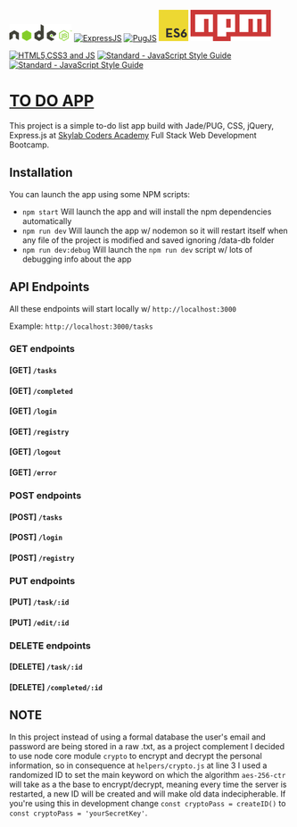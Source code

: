 [![NodeJS](https://github.com/MarioTerron/logo-images/blob/master/logos/nodejs.png)](https://nodejs.org/)
[![ExpressJS](https://github.com/MarioTerron/logo-images/blob/master/logos/expressjs.png)](http://expressjs.com///)
[![PugJS](https://github.com/MarioTerron/logo-images/blob/master/logos/pug.png)](http://www.pugjs.org/) 
[![ES6](https://github.com/MarioTerron/logo-images/blob/master/logos/es6.png)](http://www.ecma-international.org/ecma-262/6.0/) 
[![npm](https://github.com/MarioTerron/logo-images/blob/master/logos/npm.png)](https://www.npmjs.com/)

[![HTML5,CSS3 and JS](https://github.com/FransLopez/logo-images/blob/master/logos/html5-css3-js.png)](http://www.w3.org/) 
[![Standard - JavaScript Style Guide](https://cdn.rawgit.com/feross/standard/master/badge.svg)](https://github.com/feross/standard)
[![Standard - JavaScript Style Guide](https://img.shields.io/badge/code%20style-standard-brightgreen.svg)](http://standardjs.com/)

# [TO DO APP](https://app-to-do.herokuapp.com/login/)

This project is a simple to-do list app build with Jade/PUG, CSS, jQuery, Express.js at [Skylab Coders Academy](http://www.skylabcoders.com) Full Stack Web Development Bootcamp.

## Installation

You can launch the app using some NPM scripts:

- `npm start` Will launch the app and will install the npm dependencies automatically
- `npm run dev` Will launch the app w/ nodemon so it will restart itself when any file of the project is modified and saved ignoring /data-db folder
- `npm run dev:debug` Will launch the `npm run dev` script w/ lots of debugging info about the app

## API Endpoints

All these endpoints will start locally w/ `http://localhost:3000`

Example: `http://localhost:3000/tasks`

### GET endpoints

#### [GET] `/tasks`
#### [GET] `/completed`
#### [GET] `/login`
#### [GET] `/registry`
#### [GET] `/logout`
#### [GET] `/error`

### POST endpoints

#### [POST] `/tasks`
#### [POST] `/login`
#### [POST] `/registry`

### PUT endpoints

#### [PUT] `/task/:id`
#### [PUT] `/edit/:id`

### DELETE endpoints

#### [DELETE] `/task/:id`
#### [DELETE] `/completed/:id`


## NOTE

In this project instead of using a formal database the user's email and password are being stored in a raw .txt, as a project complement I decided to use node core module `crypto` to encrypt and decrypt the personal information, so in consequence at `helpers/crypto.js` at line 3 I used a randomized ID to set the main keyword on which the algorithm `aes-256-ctr` will take as a the base to encrypt/decrypt, meaning every time the server is restarted, a new ID will be created and will make old data indecipherable. If you're using this in development change `const cryptoPass = createID()` to `const cryptoPass = 'yourSecretKey'`.
